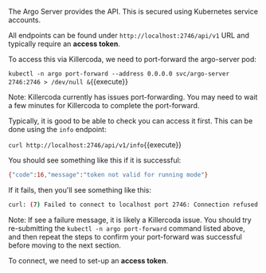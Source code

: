 The Argo Server provides the API. This is secured using Kubernetes service accounts.

All endpoints can be found under `http://localhost:2746/api/v1` URL and typically require an **access token**.

To access this via Killercoda, we need to port-forward the argo-server pod:

`kubectl -n argo port-forward --address 0.0.0.0 svc/argo-server 2746:2746 > /dev/null &`{{execute}}

Note: Killercoda currently has issues port-forwarding. You may need to wait a few minutes for Killercoda to complete the port-forward.

Typically, it is good to be able to check you can access it first. This can be done using the `info` endpoint:

`curl http://localhost:2746/api/v1/info`{{execute}}

You should see something like this if it is successful:

```bash
{"code":16,"message":"token not valid for running mode"}
```

If it fails, then you'll see something like this:
```bash
curl: (7) Failed to connect to localhost port 2746: Connection refused
```

Note: If see a failure message, it is likely a Killercoda issue. You should try re-submitting the `kubectl -n argo port-forward` command listed above, and then repeat the steps to confirm your port-forward was successful before moving to the next section.

To connect, we need to set-up an **access token**.
